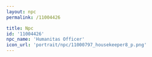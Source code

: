 ```yaml
---
layout: npc
permalink: /11004426

title: Npc
id: '11004426'
npc_name: 'Humanitas Officer'
icon_url: 'portrait/npc/11000797_housekeeper8_p.png'
---
```

